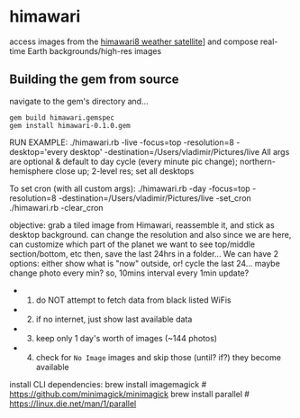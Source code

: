 # himawari
access images from the [himawari8 weather satellite](https://himawari8.nict.go.jp)] and compose real-time Earth backgrounds/high-res images

## Building the gem from source
navigate to the gem's directory and...
```
gem build himawari.gemspec
gem install himawari-0.1.0.gem
```


RUN EXAMPLE: ./himawari.rb -live -focus=top -resolution=8 -desktop='every desktop' -destination=/Users/vladimir/Pictures/live
All args are optional & default to day cycle (every minute pic change); northern-hemisphere close up; 2-level res; set all desktops

To set cron (with all custom args):
./himawari.rb -day -focus=top -resolution=8 -destination=/Users/vladimir/Pictures/live -set_cron
./himawari.rb -clear_cron

objective: grab a tiled image from Himawari, reassemble it, and stick as desktop background.
can change the resolution
and also since we are here, can customize which part of the planet we want to see top/middle section/bottom, etc
then, save the last 24hrs in a folder... We can have 2 options: either show what is "now" outside, or! cycle the last 24... maybe change photo every min? so, 10mins interval every 1min update?

 - 1. do NOT attempt to fetch data from black listed WiFis
 - 2. if no internet, just show last available data
 - 3. keep only 1 day's worth of images (~144 photos)
 - 4. check for `No Image` images and skip those (until? if?) they become available

 install CLI dependencies:
 brew install imagemagick # https://github.com/minimagick/minimagick
 brew install parallel # https://linux.die.net/man/1/parallel
